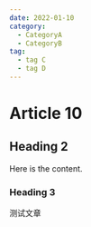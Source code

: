 ```yaml
---
date: 2022-01-10
category:
  - CategoryA
  - CategoryB
tag:
  - tag C
  - tag D
---
```


# Article 10

## Heading 2

Here is the content.

### Heading 3

测试文章
